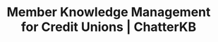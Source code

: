 ---
layout: marketing-solutions
permalink: /solutions/credit-unions

# SEO and metadata
title: "Member Knowledge Management for Credit Unions | ChatterKB"
description: "Transform member interactions and institutional knowledge into better service workflows, compliance documentation, and member experience improvements."

# Page content
hero:
  title: "Better Member Service Through Better Knowledge."
  split_title:
    main: "Better Member Service"
    highlight: "Through Better Knowledge."
  description: "Transform member interactions and institutional knowledge into service workflows, compliance documentation, and experience improvements."
  image: "/assets/images/marketing/hero-image.webp"
  primary_button:
    text: "Start Free Trial"
    url: "https://app.chatterkb.com/auth/signup"
  secondary_button:
    text: "Schedule Demo"
    url: "https://calendar.google.com/calendar/u/0/appointments/schedules/AcZssZ0oYQ10osj27ugUfwOrSoV893uJ-kWPhIKNBhII5bTlwc3j6HdkEunH29TciGeOttFjfxqEn92O"

problems:
  section_title: "Credit Union Knowledge Challenges"
  items:
    - title: "Member Service Inconsistencies"
      description: "Different staff members handle similar situations differently. Member experience varies by who they talk to, and best practices don't spread across your team."
    - title: "Compliance Documentation Burden"
      description: "Regulatory requirements demand detailed documentation, but creating and maintaining compliance records takes time away from serving members."
    - title: "Lost Institutional Knowledge"
      description: "When experienced staff retire or move on, decades of member relationship insights and operational knowledge disappear, leaving gaps in service quality."

solution:
  title: "From Member Interactions to Institutional Intelligence"
  description: "ChatterKB helps credit unions capture, organize, and leverage member knowledge for consistent, compliant, and exceptional service."
  image: "/assets/images/marketing/workflow-diagram.webp"
  steps:
    - title: "Capture Member Interactions"
      description: "Automatically collect insights from member conversations, service notes, and operational documentation."
      image: "/assets/images/marketing/workflow-step1.webp"
      badges:
        - "Member Calls"
        - "Service Notes"
        - "Loan Applications"
        - "Compliance Records"
        - "Training Materials"
    - title: "Organize by Service Type"
      description: "AI categorizes information by member needs, compliance requirements, and service workflows for easy access."
      image: "/assets/images/marketing/workflow-step2.webp"
      badges:
        - "Member Services"
        - "Loan Processing"
        - "Compliance Categories"
    - title: "Generate Service Tools"
      description: "Create member service guides, compliance reports, and training materials using your institutional knowledge."
      image: "/assets/images/marketing/workflow-step3.webp"
      badges:
        - "Service Guides"
        - "Compliance Reports"
        - "Training Materials"

features:
  tagline: "CAPTURE • STANDARDIZE • EXCEL"
  title: "Built for Member-Focused Financial Institutions"
  items:
    - icon: "bi-person-check"
      title: "Consistent Member Experience"
      description: "Ensure every member gets the same high-quality service regardless of which staff member they interact with."
      image: "/assets/images/marketing/feature-pin.png"
    - icon: "bi-shield-check"
      title: "Streamlined Compliance"
      description: "Automatically generate compliance documentation and maintain regulatory records without the manual overhead."
      image: "/assets/images/marketing/feature-docs.webp"
    - icon: "bi-people-fill"
      title: "Faster Staff Training"
      description: "New employees access institutional knowledge instantly. Reduce training time and improve service quality from day one."
      image: "/assets/images/marketing/feature-sop.png"
    - icon: "bi-graph-up-arrow"
      title: "Member Relationship Insights"
      description: "Understand member needs better through organized interaction history and service pattern analysis."
      image: "/assets/images/marketing/feature-team.webp"

branded_content:
  title: "Turn Financial Expertise Into Member Trust"
  description: "Create branded, public knowledge bases that showcase your financial expertise while building member confidence. Position your credit union as the trusted authority in member-focused financial services."
  image: "/assets/images/marketing/custom-branding.webp"
  features:
    - title: "Custom Credit Union Branding"
      description: "Add your credit union's logo, colors, and custom CSS for complete brand control"
    - title: "Member Trust & Education"
      description: "Build member confidence through valuable financial insights and service expertise"
    - title: "Financial Service Leadership"
      description: "Position your credit union as the trusted authority in member-focused banking"
    - title: "Member Self-Service Portal"
      description: "Reduce member service load with intelligent, branded financial resources"

enterprise:
  title: "Enterprise-Grade Security Without the Enterprise Headaches"
  description: "Deploy ChatterKB on your infrastructure with complete data sovereignty, regulatory compliance, and zero-trust security architecture."

cta:
  title: "Ready to Enhance Member Service?"
  description: "See how ChatterKB can help your credit union deliver consistent, compliant, and exceptional member experiences."
  image: "/assets/images/marketing/product-screenshot.png"
  primary_button:
    text: "Start Free Trial"
    url: "https://app.chatterkb.com/auth/signup"
  secondary_button:
    text: "Schedule Demo"
    url: "https://calendar.google.com/calendar/u/0/appointments/schedules/AcZssZ0oYQ10osj27ugUfwOrSoV893uJ-kWPhIKNBhII5bTlwc3j6HdkEunH29TciGeOttFjfxqEn92O"
--- 